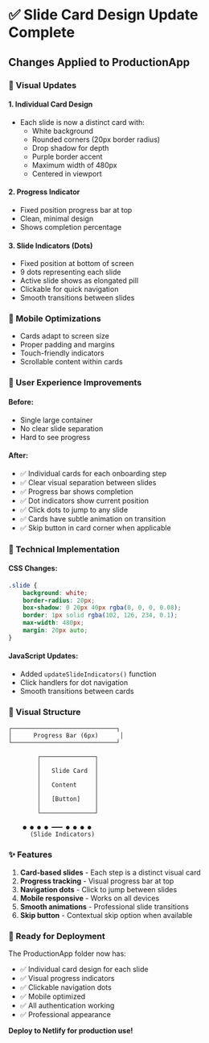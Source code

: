 # ✅ Slide Card Design Update Complete

## Changes Applied to ProductionApp

### 🎨 Visual Updates

#### 1. **Individual Card Design**
- Each slide is now a distinct card with:
  - White background
  - Rounded corners (20px border radius)
  - Drop shadow for depth
  - Purple border accent
  - Maximum width of 480px
  - Centered in viewport

#### 2. **Progress Indicator**
- Fixed position progress bar at top
- Clean, minimal design
- Shows completion percentage

#### 3. **Slide Indicators (Dots)**
- Fixed position at bottom of screen
- 9 dots representing each slide
- Active slide shows as elongated pill
- Clickable for quick navigation
- Smooth transitions between slides

### 📱 Mobile Optimizations
- Cards adapt to screen size
- Proper padding and margins
- Touch-friendly indicators
- Scrollable content within cards

### 🎯 User Experience Improvements

#### Before:
- Single large container
- No clear slide separation
- Hard to see progress

#### After:
- ✅ Individual cards for each onboarding step
- ✅ Clear visual separation between slides
- ✅ Progress bar shows completion
- ✅ Dot indicators show current position
- ✅ Click dots to jump to any slide
- ✅ Cards have subtle animation on transition
- ✅ Skip button in card corner when applicable

### 🔧 Technical Implementation

#### CSS Changes:
```css
.slide {
    background: white;
    border-radius: 20px;
    box-shadow: 0 20px 40px rgba(0, 0, 0, 0.08);
    border: 1px solid rgba(102, 126, 234, 0.1);
    max-width: 480px;
    margin: 20px auto;
}
```

#### JavaScript Updates:
- Added `updateSlideIndicators()` function
- Click handlers for dot navigation
- Smooth transitions between cards

### 📸 Visual Structure

```
┌─────────────────────────────┐
│      Progress Bar (6px)      │
└─────────────────────────────┘

        ┌───────────────┐
        │               │
        │   Slide Card  │
        │               │
        │   Content     │
        │               │
        │   [Button]    │
        │               │
        └───────────────┘

    ● ● ● ● ━━━ ● ● ● ●
      (Slide Indicators)
```

### ✨ Features

1. **Card-based slides** - Each step is a distinct visual card
2. **Progress tracking** - Visual progress bar at top
3. **Navigation dots** - Click to jump between slides
4. **Mobile responsive** - Works on all devices
5. **Smooth animations** - Professional slide transitions
6. **Skip button** - Contextual skip option when available

### 🚀 Ready for Deployment

The ProductionApp folder now has:
- ✅ Individual card design for each slide
- ✅ Visual progress indicators
- ✅ Clickable navigation dots
- ✅ Mobile optimized
- ✅ All authentication working
- ✅ Professional appearance

**Deploy to Netlify for production use!**